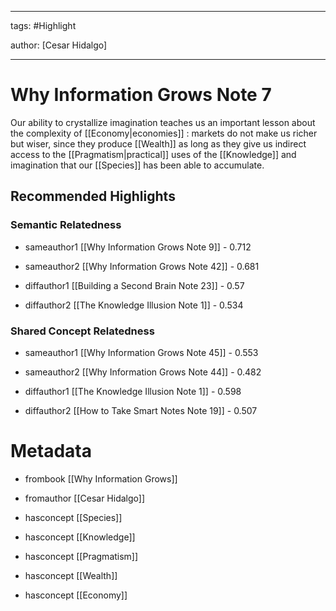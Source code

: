 




---

tags: #Highlight

author: [Cesar Hidalgo]

---
# Why Information Grows Note 7




Our ability to crystallize imagination teaches us an important lesson about the complexity of  [[Economy|economies]] : markets do not make us richer but wiser, since they produce  [[Wealth]]  as long as they give us indirect access to the  [[Pragmatism|practical]]  uses of the  [[Knowledge]]  and imagination that our  [[Species]]  has been able to accumulate.


## Recommended Highlights

### Semantic Relatedness


- sameauthor1 [[Why Information Grows Note 9]] - 0.712

- sameauthor2 [[Why Information Grows Note 42]] - 0.681

- diffauthor1 [[Building a Second Brain Note 23]] - 0.57

- diffauthor2 [[The Knowledge Illusion Note 1]] - 0.534
### Shared Concept Relatedness


- sameauthor1 [[Why Information Grows Note 45]] - 0.553

- sameauthor2 [[Why Information Grows Note 44]] - 0.482

- diffauthor1 [[The Knowledge Illusion Note 1]] - 0.598

- diffauthor2 [[How to Take Smart Notes Note 19]] - 0.507
# Metadata


- frombook [[Why Information Grows]]

- fromauthor [[Cesar Hidalgo]]

- hasconcept [[Species]]

- hasconcept [[Knowledge]]

- hasconcept [[Pragmatism]]

- hasconcept [[Wealth]]

- hasconcept [[Economy]]